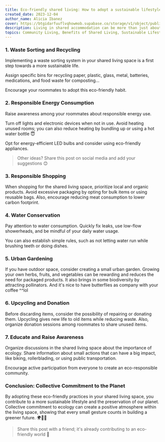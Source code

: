 ```yaml
---
title: Eco-friendly shared living: How to adopt a sustainable lifestyle with your roommates
created_date: 2023-12-04
author_name: Alicia Ibanez
cover: https://btgidarfuuflvqhowmob.supabase.co/storage/v1/object/public/blog/eco-friendly-shared-living-how-to-adopt-a-sustainable-lifestyle-with-your-roommates.webp?t=2023-12-04T15%3A26%3A22.289Z
description: Living in shared accommodation can be more than just about sharing space. It can also be an opportunity to live in an eco-friendly way and reduce our impact on the environment. Discover how to adopt a sustainable lifestyle with your roommates and contribute to the preservation of our planet.
topics: Community Living, Benefits of Shared Living, Sustainable Lifestyle, Shared Life, Ecology
---
```


### 1. Waste Sorting and Recycling

Implementing a waste sorting system in your shared living space is a first step towards a more sustainable life.

Assign specific bins for recycling paper, plastic, glass, metal, batteries, medications, and food waste for composting...

Encourage your roommates to adopt this eco-friendly habit.

### 2. Responsible Energy Consumption

Raise awareness among your roommates about responsible energy use.

Turn off lights and electronic devices when not in use. Avoid heating unused rooms; you can also reduce heating by bundling up or using a hot water bottle 😇

Opt for energy-efficient LED bulbs and consider using eco-friendly appliances.

> Other ideas? Share this post on social media and add your suggestions 😊

### 3. Responsible Shopping

When shopping for the shared living space, prioritize local and organic products. Avoid excessive packaging by opting for bulk items or using reusable bags. Also, encourage reducing meat consumption to lower carbon footprint.

### 4. Water Conservation

Pay attention to water consumption. Quickly fix leaks, use low-flow showerheads, and be mindful of your daily water usage.

You can also establish simple rules, such as not letting water run while brushing teeth or doing dishes.

### 5. Urban Gardening

If you have outdoor space, consider creating a small urban garden. Growing your own herbs, fruits, and vegetables can be rewarding and reduces the need for packaged products. It also brings in some biodiversity by attracting pollinators. And it's nice to have butterflies as company with your coffee ^^lol

### 6. Upcycling and Donation

Before discarding items, consider the possibility of repairing or donating them. Upcycling gives new life to old items while reducing waste. Also, organize donation sessions among roommates to share unused items.

### 7. Educate and Raise Awareness

Organize discussions in the shared living space about the importance of ecology. Share information about small actions that can have a big impact, like biking, rollerblading, or using public transportation.

Encourage active participation from everyone to create an eco-responsible community.

### Conclusion: Collective Commitment to the Planet

By adopting these eco-friendly practices in your shared living space, you contribute to a more sustainable lifestyle and the preservation of our planet. Collective commitment to ecology can create a positive atmosphere within the living space, showing that every small gesture counts in building a greener future. 🌍💚🏡

> Share this post with a friend; it's already contributing to an eco-friendly world 🥰
